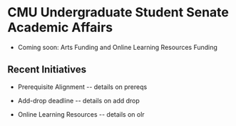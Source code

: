 # CMU Undergraduate Student Senate Academic Affairs
* Coming soon: Arts Funding and Online Learning Resources Funding

## Recent Initiatives
* Prerequisite Alignment
-- details on prereqs

* Add-drop deadline
-- details on add drop

* Online Learning Resources
-- details on olr
